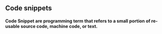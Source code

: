 ## Code snippets

#### Code Snippet are programming term that refers to a small portion of re-usable source code, machine code, or text.
